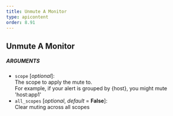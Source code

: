 ```yaml
---
title: Unmute A Monitor
type: apicontent
order: 8.91
---
```


## Unmute A Monitor

##### ARGUMENTS
* `scope` [*optional*]:  
    The scope to apply the mute to.  
    For example, if your alert is grouped by {host}, you might mute 'host:app1'
* `all_scopes` [*optional*, *default* = **False**]:  
    Clear muting across all scopes